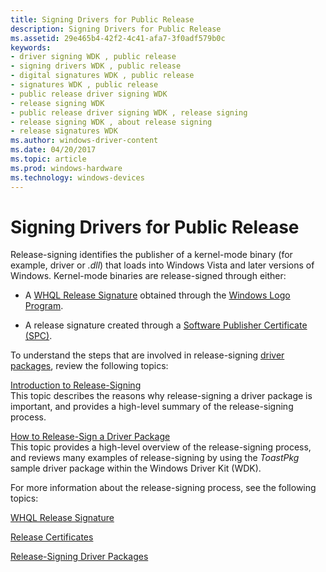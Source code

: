 ```yaml
---
title: Signing Drivers for Public Release
description: Signing Drivers for Public Release
ms.assetid: 29e465b4-42f2-4c41-afa7-3f0adf579b0c
keywords:
- driver signing WDK , public release
- signing drivers WDK , public release
- digital signatures WDK , public release
- signatures WDK , public release
- public release driver signing WDK
- release signing WDK
- public release driver signing WDK , release signing
- release signing WDK , about release signing
- release signatures WDK
ms.author: windows-driver-content
ms.date: 04/20/2017
ms.topic: article
ms.prod: windows-hardware
ms.technology: windows-devices
---
```


# Signing Drivers for Public Release


Release-signing identifies the publisher of a kernel-mode binary (for example, driver or *.dll*) that loads into Windows Vista and later versions of Windows. Kernel-mode binaries are release-signed through either:

-   A [WHQL Release Signature](whql-release-signature.md) obtained through the [Windows Logo Program](https://msdn.microsoft.com/windows-drivers/develop/testing_a_driver).

-   A release signature created through a [Software Publisher Certificate (SPC)](software-publisher-certificate.md).

To understand the steps that are involved in release-signing [driver packages](driver-packages.md), review the following topics:

<a href="" id="introduction-to-release-signing"></a>[Introduction to Release-Signing](introduction-to-release-signing.md)  
This topic describes the reasons why release-signing a driver package is important, and provides a high-level summary of the release-signing process.

<a href="" id="how-to-release-sign-a-driver-package"></a>[How to Release-Sign a Driver Package](how-to-release-sign-a-driver-package.md)  
This topic provides a high-level overview of the release-signing process, and reviews many examples of release-signing by using the *ToastPkg* sample driver package within the Windows Driver Kit (WDK).

For more information about the release-signing process, see the following topics:

[WHQL Release Signature](whql-release-signature.md)

[Release Certificates](release-certificates.md)

[Release-Signing Driver Packages](release-signing-driver-packages.md)

 

 





